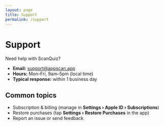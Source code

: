 ```yaml
---
layout: page
title: Support
permalink: /support
---
```


# Support

Need help with ScanQuiz?

- **Email:** [support@appscan.app](mailto:support@appscan.app)  
- **Hours:** Mon–Fri, 9am–5pm (local time)  
- **Typical response:** within 1 business day

## Common topics
- Subscription & billing (manage in **Settings › Apple ID › Subscriptions**)
- Restore purchases (tap **Settings › Restore Purchases** in the app)
- Report an issue or send feedback
